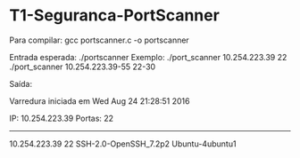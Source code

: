 # T1-Seguranca-PortScanner
Para compilar:  gcc portscanner.c -o portscanner

Entrada esperada: ./portscanner <range de IP ou um IP> <range de porta ou uma porta>
Exemplo: 
  ./port_scanner 10.254.223.39 22
  ./port_scanner 10.254.223.39-55 22-30
  
Saída:

Varredura iniciada em Wed Aug 24 21:28:51 2016

IP: 10.254.223.39
Portas: 22

---------

10.254.223.39	 22	 SSH-2.0-OpenSSH_7.2p2 Ubuntu-4ubuntu1

